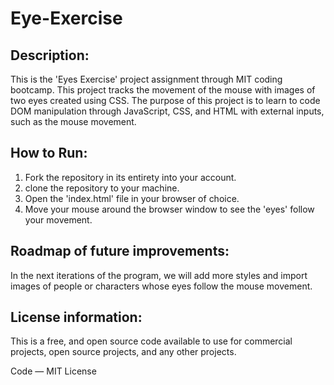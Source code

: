 # Eye-Exercise
## Description:
This is the 'Eyes Exercise' project assignment through MIT coding bootcamp.
This project tracks the movement of the mouse with images of two eyes created using CSS. The purpose of this project is to learn to code DOM manipulation through JavaScript, CSS, and HTML with external inputs, such as the mouse movement.
## How to Run:
1. Fork the repository in its entirety into your account.
2. clone the repository to your machine.
3. Open the 'index.html' file in your browser of choice.
4. Move your mouse around the browser window to see the 'eyes' follow your movement.
## Roadmap of future improvements:
In the next iterations of the program, we will add more styles and import images of people or characters whose eyes follow the mouse movement.
## License information:
This is a free, and open source code available to use for commercial projects, open source projects, and any other projects.

Code — MIT License
